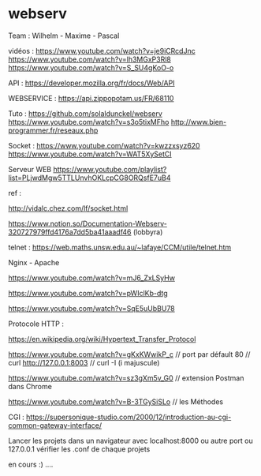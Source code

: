 # webserv
Team : Wilhelm - Maxime - Pascal

vidéos :
https://www.youtube.com/watch?v=je9iCRcdJnc
https://www.youtube.com/watch?v=lh3MGxP3Rl8
https://www.youtube.com/watch?v=S_SU4gKoO-o

API :
https://developer.mozilla.org/fr/docs/Web/API

WEBSERVICE :
https://api.zippopotam.us/FR/68110

Tuto :
https://github.com/solaldunckel/webserv
https://www.youtube.com/watch?v=s3o5tixMFho
http://www.bien-programmer.fr/reseaux.php

Socket :
https://www.youtube.com/watch?v=kwzzxsyz620
https://www.youtube.com/watch?v=WAT5XySetCI

Serveur WEB
https://www.youtube.com/playlist?list=PLjwdMgw5TTLUnvhOKLcpCG8ORQsfE7uB4

ref : 

http://vidalc.chez.com/lf/socket.html

https://www.notion.so/Documentation-Webserv-320727979ffd4176a7dd5ba41aaadf46 (lobbyra)


telnet : 
https://web.maths.unsw.edu.au/~lafaye/CCM/utile/telnet.htm


Nginx - Apache

https://www.youtube.com/watch?v=mJ6_ZxLSyHw

https://www.youtube.com/watch?v=pWIclKb-dtg

https://www.youtube.com/watch?v=SqE5uUbBU78

Protocole HTTP :

https://en.wikipedia.org/wiki/Hypertext_Transfer_Protocol

https://www.youtube.com/watch?v=gKxKWwikP_c    //  port par défault 80  // curl http://127.0.0.1:8003  // curl -I   (i majuscule)

https://www.youtube.com/watch?v=sz3gXm5v_G0    // extension Postman dans Chrome 

https://www.youtube.com/watch?v=B-3TGySiSLo     // les Méthodes


CGI :
https://supersonique-studio.com/2000/12/introduction-au-cgi-common-gateway-interface/





Lancer les projets dans un navigateur avec localhost:8000  ou autre port ou 127.0.0.1 vérifier les .conf de chaque projets


en cours :) ....
